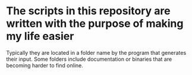 # The scripts in this repository are written with the purpose of making my life easier 

Typically they are located in a folder name by the program that generates their input. Some folders include documentation or binaries that are becoming harder to find online.